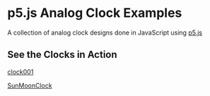 # p5.js Analog Clock Examples

A collection of analog clock designs done in JavaScript using  [p5.js](https://p5js.org)

## See the Clocks in Action

[clock001](https://rawgit.com/ITPNYU/clock-club/master/P5JS_examples/clock001/index.html)

[SunMoonClock](https://rawgit.com/ITPNYU/clock-club/master/P5JS_examples/SunMoonClock/index.html)
